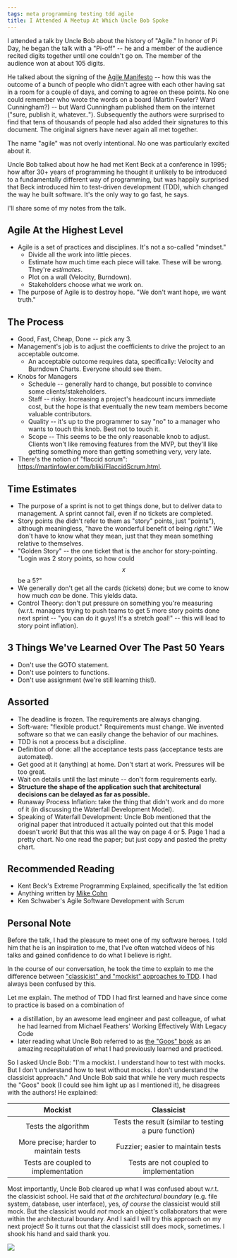 ```yaml
---
tags: meta programming testing tdd agile
title: I Attended A Meetup At Which Uncle Bob Spoke
---
```


I attended a talk by Uncle Bob about the history of "Agile." In honor of Pi Day, he began the talk with a "Pi-off" -- he and a member of the audience recited digits together until one couldn't go on. The member of the audience won at about 105 digits.

He talked about the signing of the [Agile Manifesto](https://agilemanifesto.org/) -- how this was the outcome of a bunch of people who didn't agree with each other having sat in a room for a couple of days, and coming to agree on these points. No one could remember who wrote the words on a board (Martin Fowler? Ward Cunningham?) -- but Ward Cunningham published them on the internet ("sure, publish it, whatever.."). Subsequently the authors were surprised to find that tens of thousands of people had also added their signatures to this document. The original signers have never again all met together.

The name "agile" was not overly intentional. No one was particularly excited about it.

Uncle Bob talked about how he had met Kent Beck at a conference in 1995; how after 30+ years of programming he thought it unlikely to be introduced to a fundamentally different way of programming, but was happily surprised that Beck introduced him to test-driven development (TDD), which changed the way he built software. It's the only way to go fast, he says.

I'll share some of my notes from the talk.

## Agile At the Highest Level

- Agile is a set of practices and disciplines. It's not a so-called "mindset."
  - Divide all the work into little pieces.
  - Estimate how much time each piece will take. These will be wrong. They're _estimates_.
  - Plot on a wall (Velocity, Burndown).
  - Stakeholders choose what we work on.
- The purpose of Agile is to destroy hope. "We don't want hope, we want truth."

## The Process

- Good, Fast, Cheap, Done -- pick any 3.
- Management's job is to adjust the coefficients to drive the project to an acceptable outcome.
  - An acceptable outcome requires data, specifically: Velocity and Burndown Charts. Everyone should see them.
- Knobs for Managers
  - Schedule -- generally hard to change, but possible to convince some clients/stakeholders.
  - Staff -- risky. Increasing a project's headcount incurs immediate cost, but the hope is that eventually the new team members become valuable contributors.
  - Quality -- it's up to the programmer to say "no" to a manager who wants to touch this knob. Best not to touch it.
  - Scope -- This seems to be the only reasonable knob to adjust. Clients won't like removing features from the MVP, but they'll like getting something more than getting something very, very late.
- There's the notion of "flaccid scrum": https://martinfowler.com/bliki/FlaccidScrum.html.

## Time Estimates

- The purpose of a sprint is not to get things done, but to deliver data to management. A sprint cannot fail, even if no tickets are completed.
- Story points (he didn't refer to them as "story" points, just "points"), although meaningless, "have the wonderful benefit of being _right_." We don't have to know what they mean, just that they mean something relative to themselves.
- "Golden Story" -- the one ticket that is the anchor for story-pointing. "Login was 2 story points, so how could $$x$$ be a 5?"
- We generally don't get all the cards (tickets) done; but we come to know how much _can_ be done. This yields data.
- Control Theory: don't put pressure on something you're measuring (w.r.t. managers trying to push teams to get 5 more story points done next sprint -- "you can do it guys! It's a stretch goal!" -- this will lead to story point inflation).

## 3 Things We've Learned Over The Past 50 Years

- Don't use the GOTO statement.
- Don't use pointers to functions.
- Don't use assignment (we're still learning this!).

## Assorted

- The deadline is frozen. The requirements are always changing.
- Soft-ware: "flexible product." Requirements must change. We invented software so that we can easily change the behavior of our machines.
- TDD is not a process but a discipline.
- Definition of done: all the acceptance tests pass (acceptance tests are automated).
- Get good at it (anything) at home. Don't start at work. Pressures will be too great.
- Wait on details until the last minute -- don't form requirements early.
- **Structure the shape of the application such that architectural decisions can be delayed as far as possible.**
- Runaway Process Inflation: take the thing that didn't work and do more of it (in discussing the Waterfall Development Model).
- Speaking of Waterfall Development: Uncle Bob mentioned that the original paper that introduced it actually pointed out that this model doesn't work! But that this was all the way on page 4 or 5. Page 1 had a pretty chart. No one read the paper; but just copy and pasted the pretty chart.

## Recommended Reading

- Kent Beck's Extreme Programming Explained, specifically the 1st edition
- Anything written by [Mike Cohn](http://www.mountaingoatsoftware.com/books)
- Ken Schwaber's Agile Software Development with Scrum

## Personal Note

Before the talk, I had the pleasure to meet one of my software heroes. I told him that he is an inspiration to me, that I've often watched videos of his talks and gained confidence to do what I believe is right.

In the course of our conversation, he took the time to explain to me the difference between ["classicist" and "mockist" approaches to TDD](https://martinfowler.com/articles/mocksArentStubs.html#ClassicalAndMockistTesting). I had always been confused by this.

Let me explain. The method of TDD I had first learned and have since come to practice is based on a combination of

- a distillation, by an awesome lead engineer and past colleague, of what he had learned from Michael Feathers' Working Effectively With Legacy Code
- later reading what Uncle Bob referred to as [the "Goos" book](http://www.growing-object-oriented-software.com/) as an amazing recapitulation of what I had previously learned and practiced.

So I asked Uncle Bob: "I'm a mockist. I understand how to test with mocks. But I don't understand how to test without mocks. I don't understand the classicist approach." And Uncle Bob said that while he very much respects the "Goos" book (I could see him light up as I mentioned it), he disagrees with the authors! He explained:

|                Mockist                 |                      Classicist                       |
| :------------------------------------: | :---------------------------------------------------: |
|          Tests the algorithm           | Tests the result (similar to testing a pure function) |
| More precise; harder to maintain tests |           Fuzzier; easier to maintain tests           |
|  Tests are coupled to implementation   |        Tests are not coupled to implementation        |

Most importantly, Uncle Bob cleared up what I was confused about w.r.t. the classicist school. He said that _at the architectural boundary_ (e.g. file system, database, user interface), yes, _of course_ the classicist would still mock. But the classicist would _not_ mock an object's collaborators that were within the architectural boundary. And I said I will try this approach on my next project! So it turns out that the classicist still does mock, sometimes. I shook his hand and said thank you.

![](https://drive.google.com/uc?export=view&id=1vUpG4wW9qqD-7Q5tEkK4_4ZTnoSO1bN0)
